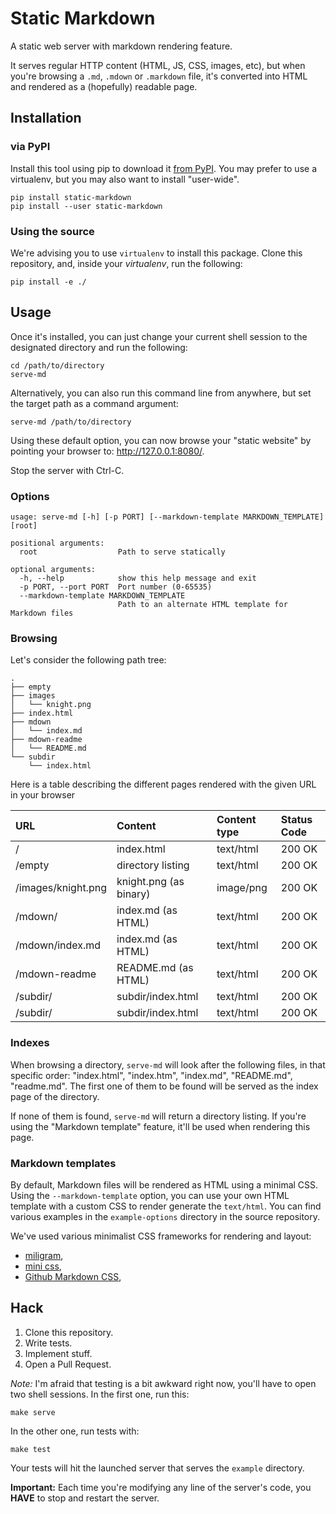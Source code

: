 # Static Markdown

A static web server with markdown rendering feature.

It serves regular HTTP content (HTML, JS, CSS, images, etc), but when you're browsing a ``.md``, ``.mdown`` or ``.markdown`` file, it's converted into HTML and rendered as a (hopefully) readable page.

## Installation

### via PyPI

Install this tool using pip to download it [from PyPI](https://pypi.org/project/static-markdown/). You may prefer to use a virtualenv, but you may also want to install "user-wide".

```shell
pip install static-markdown
pip install --user static-markdown
```

### Using the source

We're advising you to use ``virtualenv`` to install this package. Clone this repository, and, inside your *virtualenv*, run the following:

```shell
pip install -e ./
```

## Usage

Once it's installed, you can just change your current shell session to the designated directory and run the following:

```shell
cd /path/to/directory
serve-md
```

Alternatively, you can also run this command line from anywhere, but set the target path as a command argument:

```shell
serve-md /path/to/directory
```

Using these default option, you can now browse your "static website" by pointing your browser to: <http://127.0.0.1:8080/>.

Stop the server with Ctrl-C.

### Options

```
usage: serve-md [-h] [-p PORT] [--markdown-template MARKDOWN_TEMPLATE] [root]

positional arguments:
  root                  Path to serve statically

optional arguments:
  -h, --help            show this help message and exit
  -p PORT, --port PORT  Port number (0-65535)
  --markdown-template MARKDOWN_TEMPLATE
                        Path to an alternate HTML template for Markdown files
```

### Browsing

Let's consider the following path tree:

```
.
├── empty
├── images
│   └── knight.png
├── index.html
├── mdown
│   └── index.md
├── mdown-readme
│   └── README.md
└── subdir
    └── index.html
```

Here is a table describing the different pages rendered with the given URL in your browser

| URL                | Content                | Content type | Status Code   |
|:-------------------|:-----------------------|:-------------|:--------------|
| /                  | index.html             | text/html    | 200 OK        |
| /empty             | directory listing               | text/html    | 200 OK |
| /images/knight.png | knight.png (as binary) | image/png    | 200 OK        |
| /mdown/            | index.md (as HTML)     | text/html    | 200 OK        |
| /mdown/index.md    | index.md (as HTML)     | text/html    | 200 OK        |
| /mdown-readme      | README.md (as HTML)    | text/html    | 200 OK        |
| /subdir/           | subdir/index.html      | text/html    | 200 OK        |
| /subdir/           | subdir/index.html      | text/html    | 200 OK        |

### Indexes

When browsing a directory, ``serve-md`` will look after the following files, in that specific order: "index.html", "index.htm", "index.md", "README.md", "readme.md". The first one of them to be found will be served as the index page of the directory.

If none of them is found, ``serve-md`` will return a directory listing. If you're using the "Markdown template" feature, it'll be used when rendering this page.

### Markdown templates

By default, Markdown files will be rendered as HTML using a minimal CSS. Using the ``--markdown-template`` option, you can use your own HTML template with a custom CSS to render generate the ``text/html``. You can find various examples in the ``example-options`` directory in the source repository.

We've used various minimalist CSS frameworks for rendering and layout:

* [miligram](https://milligram.io/),
* [mini css](https://minicss.org/),
* [Github Markdown CSS](https://github.com/sindresorhus/github-markdown-css),

## Hack

1. Clone this repository.
2. Write tests.
3. Implement stuff.
4. Open a Pull Request.

*Note:* I'm afraid that testing is a bit awkward right now, you'll have to open two shell sessions. In the first one, run this:

```shell
make serve
```

In the other one, run tests with:

```shell
make test
```

Your tests will hit the launched server that serves the ``example`` directory.

**Important:** Each time you're modifying any line of the server's code, you **HAVE** to stop and restart the server.

